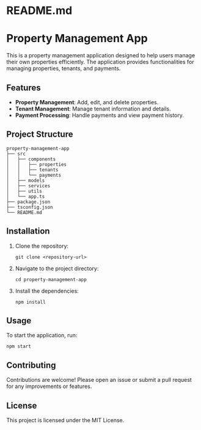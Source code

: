 # README.md

# Property Management App

This is a property management application designed to help users manage their own properties efficiently. The application provides functionalities for managing properties, tenants, and payments.

## Features

- **Property Management**: Add, edit, and delete properties.
- **Tenant Management**: Manage tenant information and details.
- **Payment Processing**: Handle payments and view payment history.

## Project Structure

```
property-management-app
├── src
│   ├── components
│   │   ├── properties
│   │   ├── tenants
│   │   └── payments
│   ├── models
│   ├── services
│   ├── utils
│   └── app.ts
├── package.json
├── tsconfig.json
└── README.md
```

## Installation

1. Clone the repository:
   ```
   git clone <repository-url>
   ```
2. Navigate to the project directory:
   ```
   cd property-management-app
   ```
3. Install the dependencies:
   ```
   npm install
   ```

## Usage

To start the application, run:
```
npm start
```

## Contributing

Contributions are welcome! Please open an issue or submit a pull request for any improvements or features.

## License

This project is licensed under the MIT License.